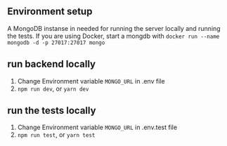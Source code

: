 ## Environment setup

A MongoDB instanse in needed for running the server locally and running the tests. If you are using Docker, start a mongdb with `docker run --name mongodb -d -p 27017:27017 mongo`

## run backend locally

1. Change Environment variable `MONGO_URL` in .env file
2. `npm run dev`, or `yarn dev`

## run the tests locally

1. Change Environment variable `MONGO_URL` in .env.test file
2. `npm run test`, or `yarn test`
